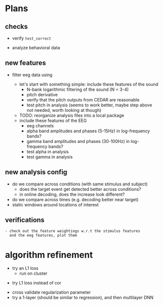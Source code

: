 
# Plans

## checks
+ verify `test_correct`

+ analyze behavioral data

## new features
- filter eeg data using 
  - let's start with something simple: include these features of the sound
    + N-bank logarithmic filtering of the sound (N = 3-4)
    + pitch derivative
    + verify that the pitch outputs from CEDAR are reasonable
    + test pitch in analysis (seems to work better, maybe step above not needed, worth looking at though)

  + TODO: reorganize analysis files into a local package
  + include these features of the EEG
    + eeg channels
    + alpha band amplitudes and phases (5-15Hz) in log-frequency bands?
    + gamma band amplitudes and phases (30-100Hz) in log-frequency bands?
    + test alpha in analysis
    + test gamma in analysis

## new analysis config
- do we compare across conditions (with same stimulus and subject)
    - does the target event get detected better across conditions?
    - in online decoding, does the increase look different?
- do we compare across times (e.g. decoding better near target)
- static windows around locations of interest

## verifications
    - check out the feature weightings w.r.t the stimulus features
      and the eeg features, plot them

# algorithm refinement
- try an L1 loss
  - run on cluster
+ try L1 loss instead of cor
- cross validate regularization parameter
- try a 1-layer (should be similar to regression), and then multilayer DNN
